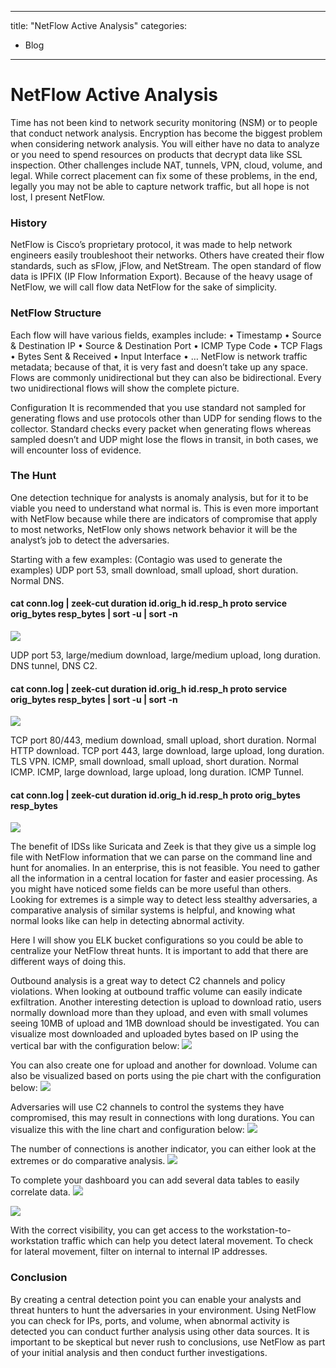
---
title: "NetFlow Active Analysis"
categories:
  - Blog
  
---



# NetFlow Active Analysis
Time has not been kind to network security monitoring (NSM) or to people that conduct network analysis. 
Encryption has become the biggest problem when considering network analysis. You will either have no data to analyze or you need to spend resources on products that decrypt data like SSL inspection.
Other challenges include NAT, tunnels, VPN, cloud, volume, and legal.
While correct placement can fix some of these problems, in the end, legally you may not be able to capture network traffic, but all hope is not lost, I present NetFlow.

### History
NetFlow is Cisco’s proprietary protocol, it was made to help network engineers easily troubleshoot their networks.
Others have created their flow standards, such as sFlow, jFlow, and NetStream.
The open standard of flow data is IPFIX (IP Flow Information Export).
Because of the heavy usage of NetFlow, we will call flow data NetFlow for the sake of simplicity.

### NetFlow Structure
Each flow will have various fields, examples include:
•	Timestamp
•	Source & Destination IP
•	Source & Destination Port
•	ICMP Type Code
•	TCP Flags
•	Bytes Sent & Received
•	Input Interface
•	…
NetFlow is network traffic metadata; because of that, it is very fast and doesn’t take up any space.
Flows are commonly unidirectional but they can also be bidirectional. Every two unidirectional flows will show the complete picture.

Configuration
It is recommended that you use standard not sampled for generating flows and use protocols other than UDP for sending flows to the collector. Standard checks every packet when generating flows whereas sampled doesn’t and UDP might lose the flows in transit, in both cases, we will encounter loss of evidence.


### The Hunt
One detection technique for analysts is anomaly analysis, but for it to be viable you need to understand what normal is. This is even more important with NetFlow because while there are indicators of compromise that apply to most networks, NetFlow only shows network behavior it will be the analyst’s job to detect the adversaries.

Starting with a few examples: (Contagio was used to generate the examples)
UDP port 53, small download, small upload, short duration.
Normal DNS.
#### cat conn.log | zeek-cut  duration id.orig_h id.resp_h proto service orig_bytes resp_bytes | sort -u | sort -n 

![](/assets/images/pic1.jpg)

UDP port 53, large/medium download, large/medium upload, long duration.
DNS tunnel, DNS C2.
#### cat conn.log | zeek-cut  duration id.orig_h id.resp_h proto service orig_bytes resp_bytes | sort -u | sort -n
![](/assets/images/pic2.jpg)

TCP port 80/443, medium download, small upload, short duration.
Normal HTTP download.
TCP port 443, large download, large upload, long duration.
TLS VPN.
ICMP, small download, small upload, short duration.
Normal ICMP.
ICMP, large download, large upload, long duration.
ICMP Tunnel.
#### cat conn.log | zeek-cut duration id.orig_h id.resp_h proto orig_bytes resp_bytes
![](/assets/images/pic3.jpg)

The benefit of IDSs like Suricata and Zeek is that they give us a simple log file with NetFlow information that we can parse on the command line and hunt for anomalies.
In an enterprise, this is not feasible. You need to gather all the information in a central location for faster and easier processing.
As you might have noticed some fields can be more useful than others. Looking for extremes is a simple way to detect less stealthy adversaries, a comparative analysis of similar systems is helpful, and knowing what normal looks like can help in detecting abnormal activity.

Here I will show you ELK bucket configurations so you could be able to centralize your NetFlow threat hunts. It is important to add that there are different ways of doing this.

Outbound analysis is a great way to detect C2 channels and policy violations.
When looking at outbound traffic volume can easily indicate exfiltration. 
Another interesting detection is upload to download ratio, users normally download more than they upload, and even with small volumes seeing 10MB of upload and 1MB download should be investigated.
You can visualize most downloaded and uploaded bytes based on IP using the vertical bar with the configuration below:
![](/assets/images/pic4.jpg)


You can also create one for upload and another for download.
Volume can also be visualized based on ports using the pie chart with the configuration below:
![](/assets/images/pic5.jpg)




Adversaries will use C2 channels to control the systems they have compromised, this may result in connections with long durations.
You can visualize this with the line chart and configuration below:
![](/assets/images/pic6.jpg)



The number of connections is another indicator, you can either look at the extremes or do comparative analysis.
![](/assets/images/pic7.jpg)




To complete your dashboard you can add several data tables to easily correlate data.
![](/assets/images/pic8.jpg)

![](/assets/images/pic9.jpg)


 


With the correct visibility, you can get access to the workstation-to-workstation traffic which can help you detect lateral movement.
To check for lateral movement, filter on internal to internal IP addresses.


### Conclusion
By creating a central detection point you can enable your analysts and threat hunters to hunt the adversaries in your environment.
Using NetFlow you can check for IPs, ports, and volume, when abnormal activity is detected you can conduct further analysis using other data sources.
It is important to be skeptical but never rush to conclusions, use NetFlow as part of your initial analysis and then conduct further investigations.



